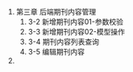 1. 第三章 后端期刊内容管理
   1. 3-2 新增期刊内容01-参数校验
   2. 3-3 新增期刊内容02-模型操作
   3. 3-4 期刊内容列表查询
   4. 3-5 编辑期刊内容
2. 
